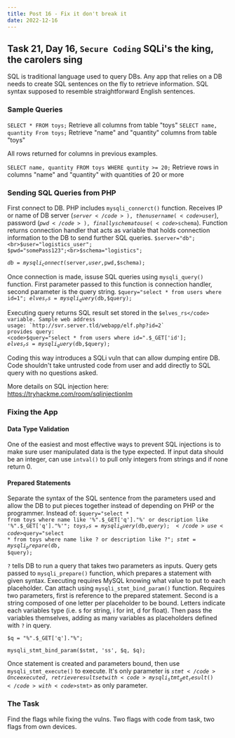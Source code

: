 ```yaml
---
title: Post 16 - Fix it don't break it
date: 2022-12-16
---
```

## Task 21, Day 16, <code>Secure Coding</code> SQLi's the king, the carolers sing
SQL is traditional language used to query DBs. Any app that relies on a DB needs to create SQL sentences on the fly to retrieve information. SQL syntax supposed to resemble straightforward English sentences.

### Sample Queries
<code>SELECT * FROM toys;</code> Retrieve all columns from table "toys"
<code>SELECT name, quantity From toys;</code> Retrieve "name" and "quantity" columns from table "toys"

All rows returned for columns in previous examples.

<code>SELECT name, quantity FROM toys WHERE quntity >= 20;</code> Retrieve rows in columns "name" and "quantity" with quantities of 20 or more

### Sending SQL Queries from PHP
First connect to DB. PHP includes <code>mysqli_connerct()</code> function. Receives IP or name of DB server (<code>$server</code>), then username (<code>$user</code>), password (<code>$pwd</code>), finally schema to use (<code>$schema</code>). Function returns connection handler that acts as variable that holds connection information to the DB to send further SQL queries. 
<code>$server="db";<br>$user="logistics_user";<br>$pwd="somePass123";<br>$schema="logistics";<br><br>$db=mysqli_connect($server,$user,$pwd,$schema);</code>

Once connection is made, issuse SQL queries using <code>mysqli_query()</code> function. First parameter passed to this function is connection handler, second parameter is the query string.
<code>$query="select * from users where id=1";
$elves_rs=mysqli_query($db,$query);</code>

Executing query returns SQL result set stored in the <code>$elves_rs</code> variable. Sample web address usage: `http://svr.server.tld/webapp/elf.php?id=2`
provides query: 
<code>$query="select * from users where id=".$_GET['id'];
$elves_rs=mysqli_query($db,$query);</code>

Coding this way introduces a SQLi vuln that can allow dumping entire DB. Code shouldn't take untrusted code from user and add directly to SQL query with no questions asked.

More details on SQL injection here: https://tryhackme.com/room/sqlinjectionlm

### Fixing the App
#### Data Type Validation
One of the easiest and most effective ways to prevent SQL injections is to make sure user manipulated data is the type expected. If input data should be an integer, can use <code>intval()</code> to pull only integers from strings and if none return 0. 

#### Prepared Statements
Separate the syntax of the SQL sentence from the parameters used and allow the DB to put pieces together instead of depending on PHP or the programmer. Instead of:
<code>$query="select * from toys where name like '%".$_GET['q']."%' or description like '%".$_GET['q']."%'";
$toys_rs=mysqli_query($db,$query);</code>
use
<code>$query="select * from toys where name like ? or description like ?";
$stmt=mysqli_prepare($db, $query);</code>

<code>?</code> tells DB to run a query that takes two parameters as inputs. Query gets passed to <code>mysqli_prepare()</code> function, which prepares a statement with given syntax. Executing requires MySQL knowing what value to put to each placeholder. Can attach using <code>mysqli_stmt_bind_param()</code> function. Requires two parameters, first is reference to the prepared statement. Second is a string composed of one letter per placeholder to be bound. Letters indicate each variables type (i.e. s for string, i for int, d for float). Then pass the variables themselves, adding as many variables as placeholders defined with <code>?</code> in query.

<code>$q = "%".$_GET['q']."%";   
mysqli_stmt_bind_param($stmt, 'ss', $q, $q);</code>

Once statement is created and parameters bound, then use <code>mysqli_stmt_execute()</code> to execute. It's only parameter is <code>$stmt</code> Once executed, retrieve result set with <code>mysqli_stmt_get_result()</code> with <code>$stmt></code> as only parameter.

### The Task
Find the flags while fixing the vulns. Two flags with code from task, two flags from own devices.